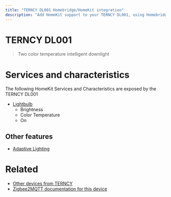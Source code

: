 ```yaml
---
title: "TERNCY DL001 Homebridge/HomeKit integration"
description: "Add HomeKit support to your TERNCY DL001, using Homebridge, Zigbee2MQTT and homebridge-z2m."
---
```

<!---
This file has been GENERATED using src/docgen/docgen.ts
DO NOT EDIT THIS FILE MANUALLY!
-->
# TERNCY DL001
> Two color temperature intelligent downlight


# Services and characteristics
The following HomeKit Services and Characteristics are exposed by
the TERNCY DL001

* [Lightbulb](../../light.md)
  * Brightness
  * Color Temperature
  * On

## Other features
* [Adaptive Lighting](../../light.md)

# Related
* [Other devices from TERNCY](../index.md#terncy)
* [Zigbee2MQTT documentation for this device](https://www.zigbee2mqtt.io/devices/DL001.html)